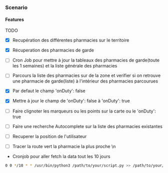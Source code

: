 ### Scenario

#### Features

TODO

- [x] Recupération des différentes pharmacies sur le territoire 

- [x] Récuperation des pharmacies de garde

- [ ] Cron Job pour mettre à jour la tableaux des pharmacies de garde(toute les 1 semaines) et la liste générale des pharmacies

- [ ] Parcours la liste des pharmacies sur de la zone et verifier si on retrouve une pharmacie de garde(liste) à l'intérieur des pharmacies parcourues

- [x]  Par defaut le champ 'onDuty': false

- [x] Mettre à jour le champ de 'onDuty': false à 'onDuty': true

- [ ] Faire clignoter les marqueurs ou les points sur la carte ou le 'onDuty': true

- [ ] Faire une recherche Autocomplete sur la liste des pharmacies existantes

- [ ] Recuperer la position de l'utilisateur

- [ ] Tracer la route vert la pharmacie la plus proche \n


* Cronjob pour aller fetch la data tout les 10 jours 
```bash
0 0 */10 * * /usr/bin/python3 /path/to/your/script.py >> /path/to/your/logfile.log 2>&1
```
